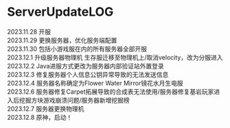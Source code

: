# ServerUpdateLOG
2023.11.28 开服<br>
2023.11.29 更换服务器，优化服务端配置<br>
2023.11.30 包括小游戏服在内的所有服务器全部开服<br>
2023.12.1 升级服务器物理机 生存服迁移至物理机上/取消velocity，改为分服进入<br>
2023.12.2 Java进服方式更改为服务器内部验证站外置登录<br>
2023.12.3 修复服务器个人信息公钥异常导致的无法发送信息<br>
2023.12.4 服务器名称确定为Flower Water Mirror镜花水月生电服<br>
2023.12.6 服务器修复Carpet拓展导致的合成表无法使用/服务器修复基岩玩家进入后挖掘方块游戏崩溃问题/服务器新增挖掘榜<br>
2023.12.7 服务器更换物理机<br>
2023.12.8 原神，启动！<br>
